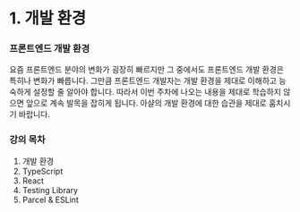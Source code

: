 # 1. 개발 환경

### 프론트엔드 개발 환경&#x20;

요즘 프론트엔드 분야의 변화가 굉장히 빠르지만 그 중에서도 프론트엔드 개발 환경은 특히나 변화가 빠릅니다. 그만큼 프론트엔드 개발자는 개발 환경을 제대로 이해하고 능숙하게 설정할 줄 알아야 합니다. 따라서 이번 주차에 나오는 내용을 제대로 학습하지 않으면 앞으로 계속 발목을 잡히게 됩니다. 아샬의 개발 환경에 대한 습관을 제대로 훔치시기 바랍니다.





### 강의 목차&#x20;

1. 개발 환경
2. TypeScript
3. React
4. Testing Library
5. Parcel & ESLint

